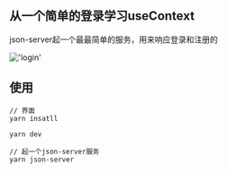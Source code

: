 ## 从一个简单的登录学习useContext

json-server起一个最最简单的服务，用来响应登录和注册的

!['login']('./public/login.gif')

## 使用
```
// 界面
yarn insatll

yarn dev

// 起一个json-server服务
yarn json-server
```
